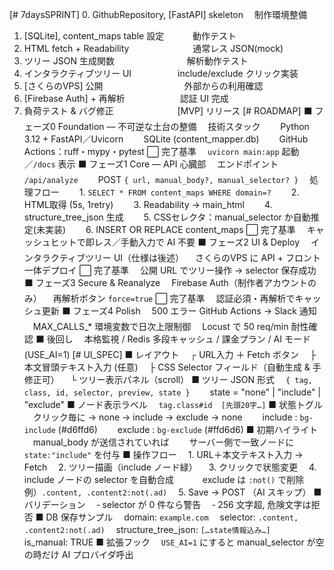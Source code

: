 [# 7daysSPRINT]
 0. GithubRepository, [FastAPI] skeleton　		制作環境整備
 1. [SQLite], content_maps table 設定　　　 	動作テスト
 2. HTML fetch + Readability　　　　　　　 	通常レス JSON(mock)
 3. ツリー JSON 生成関数　　　　　　　　	解析動作テスト
 4. インタラクティブツリー UI　　　　　 	include/exclude クリック実装
 5. [さくらのVPS] 公開　　　　　　　　　 	外部からの利用確認
 6. [Firebase Auth] + 再解析　　　　　　 		認証 UI 完成
 7. 負荷テスト & バグ修正　　　　　　　 	[MVP] リリース
[# ROADMAP]
⬛️ フェーズ0 Foundation ― 不可逆な土台の整備
　技術スタック
　　Python 3.12 + FastAPI／Uvicorn
　　SQLite (content_mapper.db)
　　GitHub Actions：ruff・mypy・pytest
⬜️ 完了基準
　`uvicorn main:app` 起動／`/docs` 表示
⬛️ フェーズ1 Core ― API 心臓部
　エンドポイント `/api/analyze`
　　POST `{ url, manual_body?, manual_selector? }`
　処理フロー
　　1. `SELECT * FROM content_maps WHERE domain=?`
　　2. HTML取得 (5s, 1retry)
　　3. Readability → main_html
　　4. structure_tree_json 生成
　　5. CSSセレクタ：manual_selector か自動推定(未実装)
　　6. INSERT OR REPLACE content_maps
⬜️ 完了基準
　キャッシュヒットで即レス／手動入力で AI 不要
⬛️ フェーズ2 UI & Deploy
　インタラクティブツリー UI（仕様は後述）
　さくらのVPS に API + フロント一体デプロイ
⬜️ 完了基準
　公開 URL でツリー操作 → selector 保存成功
⬛️ フェーズ3 Secure & Reanalyze
　Firebase Auth（制作者アカウントのみ）
　再解析ボタン `force=true`
⬜️ 完了基準
　認証必須・再解析でキャッシュ更新
⬛️ フェーズ4 Polish
　500 エラー GitHub Actions → Slack 通知
　MAX_CALLS_* 環境変数で日次上限制御
　Locust で 50 req/min 耐性確認
⬛️ 後回し
　本格監視 / Redis 多段キャッシュ / 課金プラン / AI モード (USE_AI=1)
[# UI_SPEC]
■ レイアウト
　┌ URL入力 ＋ Fetch ボタン
　├ 本文冒頭テキスト入力 (任意)
　├ CSS Selector フィールド（自動生成 & 手修正可）
　└ ツリー表示パネル（scroll）
■ ツリー JSON 形式
　`{ tag, class, id, selector, preview, state }`
　　state = "none" | "include" | "exclude"
■ ノード表示ラベル
　`tag.class#id  [先頭20字…]`
■ 状態トグル
　クリック毎に → none → include → exclude → none
　　include : `bg-include` (#d6ffd6)
　　exclude : `bg-exclude` (#ffd6d6)
■ 初期ハイライト
　manual_body が送信されていれば
　　サーバー側で一致ノードに `state:"include"` を付与
■ 操作フロー
　1. URL＋本文テキスト入力 → Fetch
　2. ツリー描画（include ノード緑）
　3. クリックで状態変更
　4. include ノードの selector を自動合成
　　　exclude は `:not()` で削除　　　　　　　　　例）`.content, .content2:not(.ad)`
　5. Save → POST （AI スキップ）
■ バリデーション
　‐ selector が 0 件なら警告
　‐ 256 文字超, 危険文字は拒否
■ DB 保存サンプル
　domain: `example.com`
　selector: `.content, .content2:not(.ad)`
　structure_tree_json: `[…state情報込み…]`
　is_manual: TRUE
■ 拡張フック
　`USE_AI=1` にすると manual_selector が空の時だけ AI プロバイダ呼出
